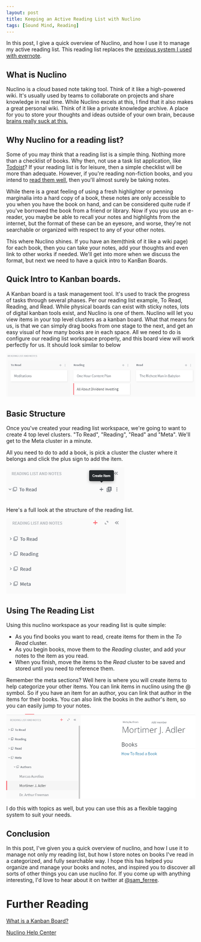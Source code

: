 ```yaml
---
layout: post
title: Keeping an Active Reading List with Nuclino
tags: [Sound Mind, Reading]
---
```


In this post, I give a quick overview of Nuclino, and how I use it to manage my active reading list.
This reading list replaces the [previous system I used with evernote](/2016/08/21/active-reading-kindle-evernote.html).

## What is Nuclino

Nuclino is a cloud based note taking tool. Think of it like a high-powered wiki. It's usually used by teams to collaborate on projects and share knowledge in real time. While Nuclino excels at this, I find that it also makes a great personal wiki. Think of it like a private knowledge archive. A place for you to store your thoughts and ideas outside of your own brain, because [brains really suck at this.](http://www.spring.org.uk/2008/01/how-quickly-we-forget-transience-of.php "brains really suck at this.")

## Why Nuclino for a reading list?

Some of you may think that a reading list is a simple thing. Nothing more than a checklist of books. Why then, not use a task list application, like [Todoist](http://todoist.com "Todoist")? If your reading list is for leisure, then a simple checklist will be more than adequate. However, if you're reading non-fiction books, and you intend to [read them well](https://www.amazon.com/gp/product/0671212095/ref=as_li_tl?ie=UTF8&camp=1789&creative=9325&creativeASIN=0671212095&linkCode=as2&tag=sferree-20&linkId=985ea7fa9f072735d527a809a75b8034 "read them well"), then you'll almost surely be taking notes.

While there is a great feeling of using a fresh highlighter or penning marginalia into a hard copy of a book, these notes are only accessible to  you when you have the book on hand, and can be considered quite rude if you've borrowed the book from a friend or library. Now if you you use an e-reader, you maybe be able to recall your notes and highlights from the internet, but the format of these can be an eyesore, and worse, they're not searchable or organized with respect to any of your other notes.

This where Nuclino shines. If you have an item(think of it like a wiki page) for each book, then you can take your notes, add your thoughts and even link to other works if needed. We'll get into more when we discuss the format, but next we need to have a quick intro to KanBan Boards.

## Quick Intro to Kanban boards.

A Kanban board is a task management tool. It's used to track the progress of tasks through several phases. Per our reading list example, To Read, Reading, and Read. While physical boards can exist with sticky notes, lots of digital kanban tools exist, and Nuclino is one of them. Nuclino will let you view items in your top level clusters as a kanban board. What that means for us, is that we can simply drag books from one stage to the next, and get an easy visual of how many books are in each space. All we need to do is configure our reading list workspace properly, and this board view will work perfectly for us. It should look similar to below

![reading-kanban][reading-kanban]

## Basic Structure

Once you've created your reading list workspace, we're going to want to create 4 top level clusters. "To Read", "Reading", "Read" and "Meta". We'll get to the Meta cluster in a minute.

All you need to do to add a book, is pick a cluster the cluster where it belongs and click the plus sign to add the item.

![add-item][add-item]

Here's a full look at the structure of the reading list.

![nuclino-structure][nuclino-structure]

## Using The Reading List

Using this nuclino workspace as your reading list is quite simple:

* As you find books you want to read, create items for them in the *To Read* cluster.
* As you begin books, move them to the *Reading* cluster, and add your notes to the item as you read.
* When you finish, move the items to the *Read* cluster to be saved and stored until you need to reference them.

Remember the meta sections? Well here is where you will create items to help categorize your other items. You can link items in nuclino using the @ symbol. So if you have an item for an author, you can link that author in the items for their books. You can also link the books in the author's item, so you can easily jump to your notes.

![meta-cluster][meta-cluster]

I do this with topics as well, but you can use this as a flexible tagging system to suit your needs.

## Conclusion

In this post, I've given you a quick overview of nuclino, and how I use it to manage not only my reading list, but how I store notes on books I've read in a categorized, and fully searchable  way. I hope this has helped you organize and manage your books and notes, and inspired you to discover all sorts of other things you can use nuclino for. If you come up with anything interesting, I'd love to hear about it on twitter at [@sam_ferree](http://twitter.com/sam_ferree).

# Further Reading

[What is a Kanban Board?](https://leankit.com/learn/kanban/kanban-board/)

[Nuclino Help Center](https://help.nuclino.com/)

[add-item]: /assets/img/2017/nuclino-reading-list/nuclino_add_item.png "Add an item"
[meta-cluster]: /assets/img/2017/nuclino-reading-list/nuclino_meta_cluster.PNG "The Meta Cluster"
[reading-kanban]: /assets/img/2017/nuclino-reading-list/nuclino_reading_kanban.PNG "The Kanban Board"
[nuclino-structure]: /assets/img/2017/nuclino-reading-list/nuclino_structure.PNG "Reading List Structure"
